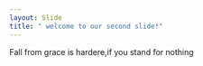 ```yaml
---
layout: Slide
title: " welcome to our second slide!"
---
```

Fall from grace is hardere,if you stand for nothing
